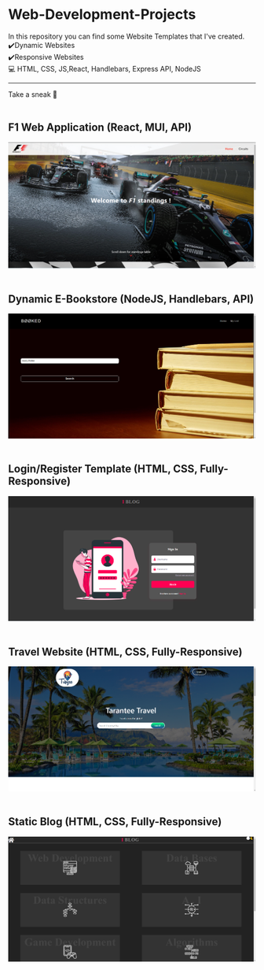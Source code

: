 # Web-Development-Projects
In this repository you can find some Website Templates that I've created. 
<br/>
✔️Dynamic Websites </br>
✔️Responsive Websites </br>
💻 HTML, CSS, JS,React, Handlebars, Express API, NodeJS <br/>
<hr>
Take a sneak 👀 <br/><br/>

## F1 Web Application (React, MUI, API)<br/>
<img src="f1-app/Screenshots/1.png"><br/><br/>

## Dynamic E-Bookstore (NodeJS, Handlebars, API)<br/>
![](Dynamic%20E-Bookstore/images/1.png)<br/><br/>

## Login/Register Template (HTML, CSS, Fully-Responsive)<br/>
![](LoginRegisterTemplate/previewImages/first.png)<br/><br/>

## Travel Website (HTML, CSS, Fully-Responsive)<br/>
![](Travel_Index_Template/images/1.png)<br/><br/>

## Static Blog (HTML, CSS, Fully-Responsive)<br/>
![](Static%20Blogspot/previewImages/1st.png)<br/><br/>
